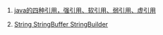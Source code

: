 1. [java的四种引用，强引用、软引用、弱引用、虚引用](https://github.com/wangjunjie0817/code/blob/master/javaDemo/src/main/java/com/wang/code/RefDemo.java)

2. [String StringBuffer StringBuilder](https://github.com/wangjunjie0817/code/blob/master/javaDemo/src/main/java/com/wang/code/StringDemo.java)
